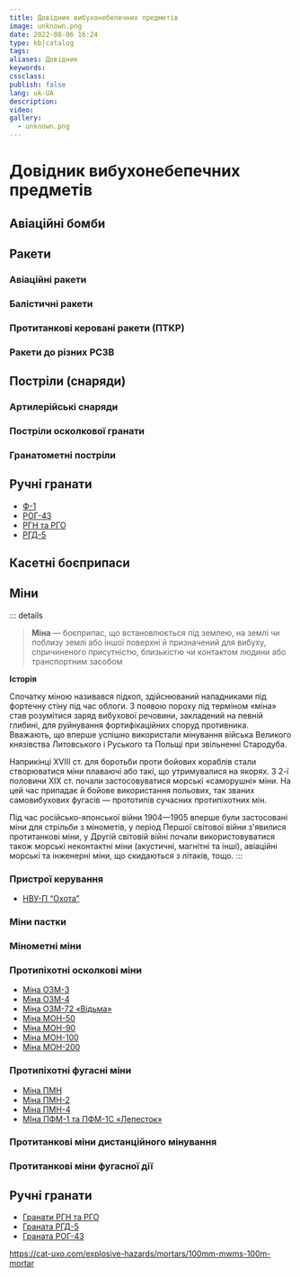 ```yaml
---
title: Довідник вибухонебепечних предметів
image: unknown.png
date: 2022-08-06 16:24
type: kb|catalog
tags:
aliases: Довідник
keywords:
cssclass:
publish: false
lang: uk-UA
description:
video:
gallery:
  - unknown.png
---
```


# Довідник вибухонебепечних предметів

## Авіаційні бомби


## Ракети

### Авіаційні ракети
### Балістичні ракети
### Протитанкові керовані ракети (ПТКР)
### Ракети до різних РСЗВ


## Постріли (снаряди) 
### Артилерійські снаряди
### Постріли осколкової гранати
### Гранатометні постріли

## Ручні гранати
- [Ф-1](hand-thrown-grenade-f1.md)
- [РОГ-43](./hand-thrown-grenade-rog-43.md)
- [РГН та РГО](./hand-thrown-grenade-rgn.md)
- [РГД-5](./hand-thrown-grenade-rgd-5.md)

## Касетні боєприпаси

## Міни

::: details
> **Міна** — боєприпас, що встановлюється під землею, на землі чи поблизу землі або іншої поверхні й призначений для вибуху, спричиненого присутністю, близькістю чи контактом людини або транспортним засобом

**Історія**

Спочатку міною називався підкоп, здійснюваний нападниками під фортечну стіну під час облоги. З появою пороху під терміном «міна» став розумітися заряд вибухової речовини, закладений на певній глибині, для руйнування фортифікаційних споруд противника. Вважають, що вперше успішно використали мінування війська Великого князівства Литовського і Руського та Польщі при звільненні Стародуба.

Наприкінці XVIII ст. для боротьби проти бойових кораблів стали створюватися міни плаваючі або такі, що утримувалися на якорях. З 2-ї половини XIX ст. почали застосовуватися морські «саморушні» міни. На цей час припадає й бойове використання польових, так званих самовибухових фугасів — прототипів сучасних протипіхотних мін.

Під час російсько-японської війни 1904—1905 вперше були застосовані міни для стрільби з мінометів, у період Першої світової війни з'явилися протитанкові міни, у Другій світовій війні почали використовуватися також морські неконтактні міни (акустичні, магнітні та інші), авіаційні морські та інженерні міни, що скидаються з літаків, тощо.
::: 

### Пристрої керування

- [НВУ-П “Охота”](./nvup-ohota.md)

### Міни пастки


### Мінометні міни



### Протипіхотні осколкові міни
- [Міна ОЗМ-3](./mina-ozm-3.md)
- [Міна ОЗМ-4](./mina-ozm-4.md)
- [Міна ОЗМ-72 «Відьма»](./mina-ozm-72.md)
- [Міна МОН-50](./mina-mon-50.md)
- [Міна МОН-90](./mina-mon-90.md)
- [Міна МОН-100](./mina-mon-100.md)
- [Міна МОН-200](./mina-mon-200.md)

### Протипіхотні фугасні міни
- [Міна ПМН](./mina-pmn.md)
- [Міна ПМН-2](./mina-pmn-2.md)
- [Міна ПМН-4](./mina-pmn-4.md)
- [МІна ПФМ-1 та ПФМ-1С «Лепесток»](./mina-pfm-1c.md)

### Протитанкові міни дистанційного мінування



### Протитанкові міни фугасної дії


## Ручні гранати
- [Гранати РГН та РГО](./hand-thrown-grenade-rgn.md)
- [Граната РГД-5](./hand-thrown-grenade-rgd-5.md)
- [Граната РОГ-43](./hand-thrown-grenade-rog-43.md)


https://cat-uxo.com/explosive-hazards/mortars/100mm-mwms-100m-mortar